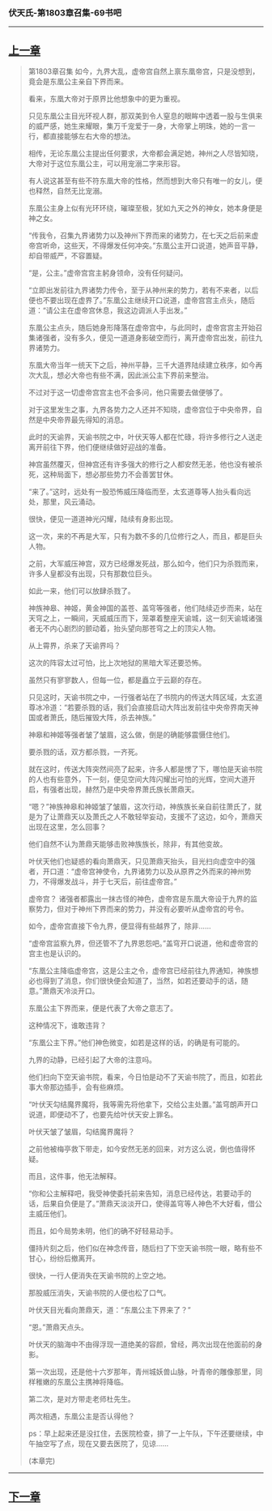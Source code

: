 ### 伏天氏-第1803章召集-69书吧

--------
[上一章](./77cf897b4707bc554b62205af15b157b.md)
--------


>
>
>
>第1803章召集
>如今，九界大乱，虚帝宫自然上禀东凰帝宫，只是没想到，竟会是东凰公主亲自下界而来。
>
>看来，东凰大帝对于原界比他想象中的更为重视。
>
>只见东凰公主目光环视人群，那双美到令人窒息的眼眸中透着一股与生俱来的威严感，她生来耀眼，集万千宠爱于一身，大帝掌上明珠，她的一言一行，都直接能够左右大帝的想法。
>
>相传，无论东凰公主提出任何要求，大帝都会满足她，神州之人尽皆知晓，大帝对于这位东凰公主，可以用宠溺二字来形容。
>
>有人说这甚至有些不符东凰大帝的性格，然而想到大帝只有唯一的女儿，便也释然，自然无比宠溺。
>
>东凰公主身上似有光环环绕，璀璨至极，犹如九天之外的神女，她本身便是神之女。
>
>“传我令，召集九界诸势力以及神州下界而来的诸势力，在七天之后前来虚帝宫听命，这些天，不得爆发任何冲突。”东凰公主开口说道，她声音平静，却自带威严，不容置疑。
>
>“是，公主。”虚帝宫宫主躬身领命，没有任何疑问。
>
>“立即出发前往九界诸势力传令，至于从神州来的势力，若有不来者，以后便也不要出现在虚界了。”东凰公主继续开口说道，虚帝宫宫主点头，随后道：“请公主在虚帝宫休息，我这边调派人手出发。”
>
>东凰公主点头，随后她身形降落在虚帝宫中，与此同时，虚帝宫宫主开始召集诸强者，没有多久，便见一道道身影破空而行，离开虚帝宫出发，前往九界诸势力。
>
>东凰大帝当年一统天下之后，神州平静，三千大道界陆续建立秩序，如今再次大乱，想必大帝也有些不满，因此派公主下界前来整治。
>
>不过对于这一切虚帝宫宫主也不会多问，他只需要去做便够了。
>
>对于这里发生之事，九界各势力之人还并不知晓，虚帝宫位于中央帝界，自然是中央帝界最先得知的消息。
>
>此时的天谕界，天谕书院之中，叶伏天等人都在忙碌，将许多修行之人送走离开前往下界，他们便继续做好迎战的准备。
>
>神宫虽然覆灭，但神宫还有许多强大的修行之人都安然无恙，他也没有被杀死，这种局面下，想必那些势力不会善罢甘休。
>
>“来了。”这时，远处有一股恐怖威压降临而至，太玄道尊等人抬头看向远处，那里，风云涌动。
>
>很快，便见一道道神光闪耀，陆续有身影出现。
>
>这一次，来的不再是大军，只有为数不多的几位修行之人，而且，都是巨头人物。
>
>之前，大军威压神宫，双方已经爆发死战，那么如今，他们只为杀戮而来，许多人皇都没有出现，只有那数位巨头。
>
>如此一来，他们可以放肆杀戮了。
>
>神族神皋、神姬，黄金神国的盖苍、盖穹等强者，他们陆续迈步而来，站在天穹之上，一瞬间，天威威压而下，笼罩着整座天谕城，这一刻天谕城诸强者无不内心剧烈的颤动着，抬头望向那苍穹之上的顶尖人物。
>
>从上霄界，杀来了天谕界吗？
>
>这次的阵容太过可怕，比上次地狱的黑暗大军还要恐怖。
>
>虽然只有寥寥数人，但每一位，都是矗立于云巅的存在。
>
>只见这时，天谕书院之中，一行强者站在了书院内的传送大阵区域，太玄道尊冰冷道：“若要杀戮的话，我们会直接启动大阵出发前往中央帝界南天神国或者萧氏，随后摧毁大阵，杀去神族。”
>
>神皋和神姬等强者皱了皱眉，这么做，倒是的确能够震慑住他们。
>
>要杀戮的话，双方都杀戮，一齐死。
>
>就在这时，传送大阵突然间亮了起来，许多人都是愣了下，哪怕是天谕书院的人也有些意外，下一刻，便见空间大阵闪耀出可怕的光辉，空间大道开启，有强者出现，赫然乃是中央帝界萧氏族长萧鼎天。
>
>“嗯？”神族神皋和神姬皱了皱眉，这次行动，神族族长亲自前往萧氏了，就是为了让萧鼎天以及萧氏之人不敢轻举妄动，支援不了这边，如今，萧鼎天出现在这里，怎么回事？
>
>他们自然不认为萧鼎天能够击败神族族长，除非，有其他变故。
>
>叶伏天他们也疑惑的看向萧鼎天，只见萧鼎天抬头，目光扫向虚空中的强者，开口道：“虚帝宫神使令，九界诸势力以及从原界之外而来的神州势力，不得爆发战斗，并于七天后，前往虚帝宫。”
>
>虚帝宫？
>诸强者都露出一抹古怪的神色，虚帝宫是东凰大帝设于九界的监察势力，但对于神州下界而来的势力，并没有必要听从虚帝宫的号令。
>
>如今，虚帝宫直接下令九界，便显得有些越界了，除非……
>
>“虚帝宫监察九界，但还管不了九界恩怨吧。”盖穹开口说道，他和虚帝宫的宫主也是认识的。
>
>“东凰公主降临虚帝宫，这是公主之令，虚帝宫已经前往九界通知，神族想必也得到了消息，你们很快便会知道了，当然，如若还要动手的话，随意。”萧鼎天冷淡开口。
>
>东凰公主下界而来，便是代表了大帝之意志了。
>
>这种情况下，谁敢违背？
>
>“东凰公主下界。”他们神色微变，如若是这样的话，的确是有可能的。
>
>九界的动静，已经引起了大帝的注意吗。
>
>他们扫向下空天谕书院，看来，今日怕是动不了天谕书院了，而且，如若此事大帝那边插手，会有些麻烦。
>
>“叶伏天勾结魔界魔将，我等需先将他拿下，交给公主处置。”盖穹朗声开口说道，即便动不了，也要先给叶伏天安上罪名。
>
>叶伏天皱了皱眉，勾结魔界魔将？
>
>之前他被梅亭救下带走，如今安然无恙的回来，对方这么说，倒也值得怀疑。
>
>而且，这件事，他无法解释。
>
>“你和公主解释吧，我受神使委托前来告知，消息已经传达，若要动手的话，后果自负便是了。”萧鼎天淡淡开口，使得盖穹等人神色不大好看，借公主威压他们。
>
>而且，如今局势未明，他们的确不好轻易动手。
>
>僵持片刻之后，他们似在神念传音，随后扫了下空天谕书院一眼，略有些不甘心，纷纷后撤离开。
>
>很快，一行人便消失在天谕书院的上空之地。
>
>那股威压消失，天谕书院的人便也松了口气。
>
>叶伏天目光看向萧鼎天，道：“东凰公主下界来了？”
>
>“恩。”萧鼎天点头。
>
>叶伏天的脑海中不由得浮现一道绝美的容颜，曾经，两次出现在他面前的身影。
>
>第一次出现，还是他十六岁那年，青州城妖兽山脉，叶青帝的雕像那里，同样稚嫩的东凰公主携神将降临。
>
>第二次，是对方带走老师杜先生。
>
>两次相遇，东凰公主是否认得他？
>
>ps：早上起来还是没扛住，去医院检查，排了一上午队，下午还要继续，中午抽空写了点，现在又要去医院了，见谅……
>
>(本章完)
>
>

--------
[下一章](./a9da0c924faffa99cb59a676f481a97f.md)
--------
